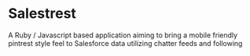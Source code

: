 Salestrest
==========

A Ruby / Javascript based application aiming to bring a mobile friendly pintrest style feel to Salesforce data utilizing chatter feeds and following
